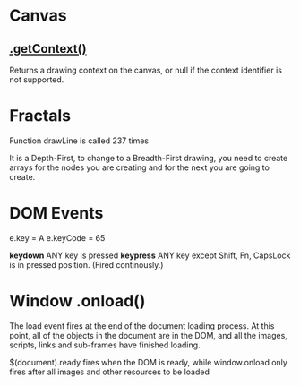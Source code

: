 # Canvas

## [.getContext()](https://developer.mozilla.org/en-US/docs/Web/API/HTMLCanvasElement/getContext)

Returns a drawing context on the canvas, or null if the context identifier is not supported.


# Fractals
Function drawLine is called 237 times

It is a Depth-First, to change to a Breadth-First drawing, you need to create arrays for the nodes you are creating and for the next you are going to create.

# DOM Events

e.key = A
e.keyCode = 65

**keydown** ANY key is pressed
**keypress**  ANY key except Shift, Fn, CapsLock is in pressed position. (Fired continously.)

# Window .onload()

The load event fires at the end of the document loading process. At this point, all of the objects in the document are in the DOM, and all the images, scripts, links and sub-frames have finished loading.

$(document).ready fires when the DOM is ready, while window.onload only fires after all images and other resources to be loaded
